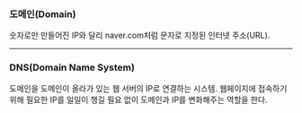 
### 도메인(Domain)
숫자로만 만들어진 IP와 달리 naver.com처럼 문자로 지정된 인터넷 주소(URL).

---
### DNS(Domain Name System)
도메인을 도메인이 올라가 있는 웹 서버의 IP로 연결하는 시스템. 웹페이지에 접속하기 위해 필요한 IP를 일일이 챙길 필요 없이 도메인과 IP를 변화해주는 역할을 한다.
